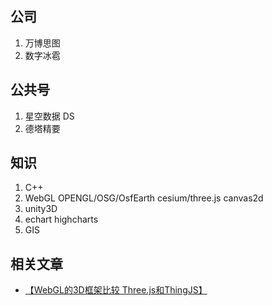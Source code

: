 
## 公司

1. 万博思图
2. 数字冰雹

## 公共号

1. 星空数据 DS
2. 德塔精要

## 知识

1. C++
2. WebGL OPENGL/OSG/OsfEarth cesium/three.js canvas2d
3. unity3D
4. echart highcharts
5. GIS

## 相关文章
- [【WebGL的3D框架比较 Three.js和ThingJS】](https://blog.csdn.net/liuwei000000/article/details/80623532)